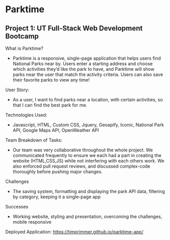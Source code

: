 # Parktime
## Project 1: UT Full-Stack Web Development Bootcamp

What is Parktime?
- Parktime is a responsive, single-page application that helps users find National Parks near by. Users enter a starting address and choose which activities they’d like the park to have, and Parktime will show parks near the user that match the activity criteria. Users can also save their favorite parks to view any time!

User Story: 
- As a user, I want to find parks near a location, with certain activities, so that I can find the best park for me.

Technologies Used: 
- Javascript, HTML, Custom CSS, Jquery, Geoapify, Iconic, National Park API, Google Maps API, OpenWeather API

Team Breakdown of Tasks: 
- Our team was very collaborative throughout the whole project. We communicated frequently to ensure we each had a part in creating the website (HTML,CSS,JS) while not interfering with each others work. We also enforced pull request reviews, and discussed complex-code thoroughly before pushing major changes.

Challenges
- The saving system, formatting and displaying the park API data, filtering by category, keeping it a single-page app

Successes
- Working website, styling and presentation, overcoming the challenges, mobile responsive

Deployed Application: https://timprimmer.github.io/parktime-app/



